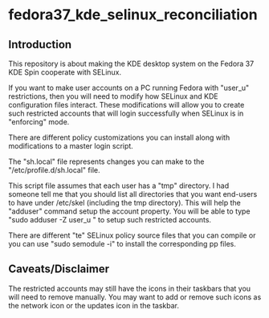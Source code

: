 # fedora37_kde_selinux_reconciliation

## Introduction
This repository is about making the KDE desktop system on the Fedora 37 KDE Spin 
cooperate with SELinux.

If you want to make user accounts on a PC running Fedora with "user_u" restrictions,
then you will need to modify how SELinux and KDE configuration files interact.
These modifications will allow you to create such restricted accounts that will login successfully
when SELinux is in "enforcing" mode.

There are different policy customizations you can install along 
with modifications to a master login script.

The "sh.local" file represents changes you can make to the 
"/etc/profile.d/sh.local" file.

This script file assumes that each user has a "tmp" directory.
I had someone tell me that you should list all directories 
that you want end-users to have under /etc/skel (including the tmp directory).
This will help the "adduser" command setup the account property.
You will be able to type "sudo adduser -Z user_u <loginname>" to setup such restricted accounts.

There are different "te" SELinux policy source files that you can compile
or you can use "sudo semodule -i" to install the corresponding pp files.

## Caveats/Disclaimer

The restricted accounts may still have the icons in their taskbars that you will need to remove manually.
You may want to add or remove such icons as the network icon or the updates icon in the taskbar.


